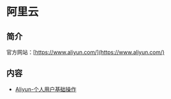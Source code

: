 # 阿里云

## 简介
官方网站：[https://www.aliyun.com/](https://www.aliyun.com/)

## 内容
- [Aliyun-个人用户基础操作](https://gitbook.big1000.com/16-%E4%BA%91%E5%B9%B3%E5%8F%B0/04-%E9%98%BF%E9%87%8C%E4%BA%91/01-Aliyun-%E4%B8%AA%E4%BA%BA%E7%94%A8%E6%88%B7%E5%9F%BA%E7%A1%80%E6%93%8D%E4%BD%9C.html)

